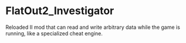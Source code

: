 # FlatOut2_Investigator
Reloaded II mod that can read and write arbitrary data while the game is running, like a specialized cheat engine.

